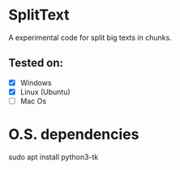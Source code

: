 # SplitText
A experimental code for split big texts in chunks.

## Tested on:
- [x] Windows
- [x] Linux (Ubuntu)
- [ ] Mac Os

# O.S. dependencies
sudo apt install python3-tk
